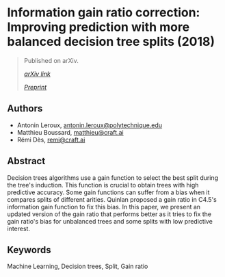 # Information gain ratio correction: Improving prediction with more balanced decision tree splits (2018) #

> Published on arXiv.
>
> [_arXiv link_](https://arxiv.org/abs/1801.08310)
>
> [_Preprint_](2018-Information-gain-ratio-correction.pdf)

## Authors ##

- Antonin Leroux, <antonin.leroux@polytechnique.edu>
- Matthieu Boussard, <matthieu@craft.ai>
- Rémi Dès, <remi@craft.ai>

## Abstract ##

Decision trees algorithms use a gain function to select the best split during the tree's induction. This function is crucial to obtain trees with high predictive accuracy. Some gain functions can suffer from a bias when it compares splits of different arities. Quinlan proposed a gain ratio in C4.5's information gain function to fix this bias. In this paper, we present an updated version of the gain ratio that performs better as it tries to fix the gain ratio's bias for unbalanced trees and some splits with low predictive interest.

## Keywords ##

Machine Learning, Decision trees, Split, Gain ratio
